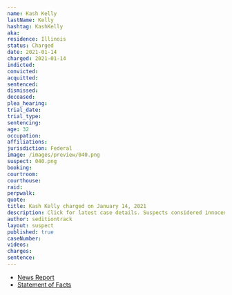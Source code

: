 ```yaml
---
name: Kash Kelly
lastName: Kelly
hashtag: KashKelly
aka:
residence: Illinois
status: Charged
date: 2021-01-14
charged: 2021-01-14
indicted:
convicted:
acquitted:
sentenced:
dismissed:
deceased:
plea_hearing:
trial_date:
trial_type:
sentencing:
age: 32
occupation:
affiliations:
jurisdiction: Federal
image: /images/preview/040.png
suspect: 040.png
booking:
courtroom:
courthouse:
raid:
perpwalk:
quote:
title: Kash Kelly charged on January 14, 2021
description: Click for latest case details. Suspects considered innocent until proven guilty.
author: seditiontrack
layout: suspect
published: true
caseNumber: 
videos:
charges:
sentence:
---
```

- [News Report](https://www.nwitimes.com/news/update-hammond-man-charged-by-feds-in-capitol-siege/article_3e13f9f1-f6f3-5034-a712-5bbf2f80eb9f.html)
- [Statement of Facts](https://extremism.gwu.edu/sites/g/files/zaxdzs2191/f/Kash%20Lee%20Kelly%20Statement%20of%20Facts.pdf)
